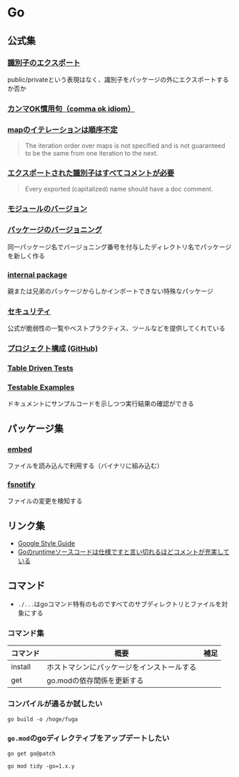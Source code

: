 # Go

## 公式集

### [識別子のエクスポート](https://go.dev/ref/spec#Exported_identifiers)

public/privateという表現はなく、識別子をパッケージの外にエクスポートするか否か

### [カンマOK慣用句（comma ok idiom）](https://go.dev/doc/effective_go#maps)

### [mapのイテレーションは順序不定](https://go.dev/ref/spec#For_statements)

> The iteration order over maps is not specified and is not guaranteed to be the same from one iteration to the next.

### [エクスポートされた識別子はすべてコメントが必要](https://tip.golang.org/doc/comment)

> Every exported (capitalized) name should have a doc comment.

### [モジュールのバージョン](https://go.dev/doc/modules/version-numbers)

### [パッケージのバージョニング](https://cs.opensource.google/go/go/+/master:src/math/rand/v2/rand.go)

同一パッケージ名でバージョニング番号を付与したディレクトリ名でパッケージを新しく作る

### [internal package](https://go.dev/doc/go1.4#internalpackages)

親または兄弟のパッケージからしかインポートできない特殊なパッケージ

### [セキュリティ](https://go.dev/doc/security/)

公式が脆弱性の一覧やベストプラクティス、ツールなどを提供してくれている

### [プロジェクト構成](https://go.dev/doc/modules/layout) [(GitHub)](https://github.com/golang-standards/project-layout/blob/master/README_ja.md)

### [Table Driven Tests](https://go.dev/wiki/TableDrivenTests)

### [Testable Examples](https://go.dev/blog/examples)

ドキュメントにサンプルコードを示しつつ実行結果の確認ができる

## パッケージ集

### [embed](https://pkg.go.dev/embed)

ファイルを読み込んで利用する（バイナリに組み込む）

### [fsnotify](https://pkg.go.dev/github.com/fsnotify/fsnotify)

ファイルの変更を検知する

## リンク集

* [Google Style Guide](https://google.github.io/styleguide/go/)
* [Goのruntimeソースコードは仕様ですと言い切れるほどコメントが充実している](https://x.com/yuroyoro/status/1844317697275986225)

## コマンド

* `./...`はgoコマンド特有のものですべてのサブディレクトリとファイルを対象にする

### コマンド集

|コマンド|概要|補足|
|-|-|-|
|install|ホストマシンにパッケージをインストールする| |
|get|go.modの依存関係を更新する| |

### コンパイルが通るか試したい

`go build -o /hoge/fuga`

### `go.mod`のgoディレクティブをアップデートしたい

`go get go@patch`

`go mod tidy -go=1.x.y`
